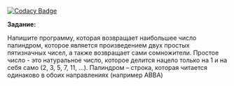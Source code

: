 [![Codacy Badge](https://api.codacy.com/project/badge/Grade/5572f4cd070d4a50bba5cc6fbb30f9d7)](https://www.codacy.com/app/vlad-kucher/MaxPalindrome?utm_source=github.com&amp;utm_medium=referral&amp;utm_content=vlad-kucher/MaxPalindrome&amp;utm_campaign=Badge_Grade)

**Задание:**

Напишите программу, которая возвращает наибольшее число палиндром, которое является произведением двух простых пятизначных чисел, а также возвращает сами сомножители.
Простое число - это натуральное число, которое делится нацело только на 1 и на себя само (2, 3, 5, 7, 11, …).
Палиндром – строка, которая читается одинаково в обоих направлениях (например ABBA)
